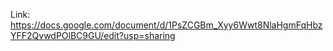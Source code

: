 Link: https://docs.google.com/document/d/1PsZCGBm_Xyy6Wwt8NlaHgmFqHbzYFF2QvwdPOlBC9GU/edit?usp=sharing
